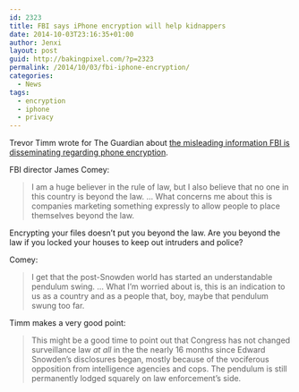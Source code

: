 ```yaml
---
id: 2323
title: FBI says iPhone encryption will help kidnappers
date: 2014-10-03T23:16:35+01:00
author: Jenxi
layout: post
guid: http://bakingpixel.com/?p=2323
permalink: /2014/10/03/fbi-iphone-encryption/
categories:
  - News
tags:
  - encryption
  - iphone
  - privacy
---
```

Trevor Timm wrote for The Guardian about [the misleading information FBI is disseminating regarding phone encryption](http://www.theguardian.com/commentisfree/2014/sep/30/iphone-6-encrypted-phone-data-default).

FBI director James Comey:

> I am a huge believer in the rule of law, but I also believe that no one in this country is beyond the law. … What concerns me about this is companies marketing something expressly to allow people to place themselves beyond the law. 

Encrypting your files doesn&#8217;t put you beyond the law. Are you beyond the law if you locked your houses to keep out intruders and police?

Comey:

> I get that the post-Snowden world has started an understandable pendulum swing. … What I’m worried about is, this is an indication to us as a country and as a people that, boy, maybe that pendulum swung too far. 

Timm makes a very good point:

> This might be a good time to point out that Congress has not changed surveillance law _at all_ in the the nearly 16 months since Edward Snowden’s disclosures began, mostly because of the vociferous opposition from intelligence agencies and cops. The pendulum is still permanently lodged squarely on law enforcement’s side.
